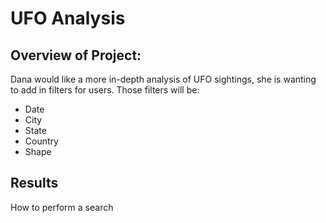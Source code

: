 # UFO Analysis
## Overview of Project:
Dana would like a more in-depth analysis of UFO sightings, she is wanting to add in filters for users. Those filters will be:
  - Date
  - City
  - State
  - Country
  - Shape
## Results
How to perform a search
